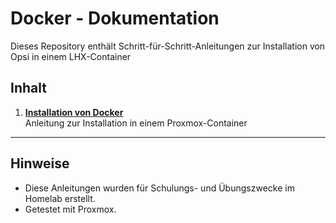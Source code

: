 # Docker - Dokumentation

Dieses Repository enthält Schritt-für-Schritt-Anleitungen zur Installation von Opsi in einem LHX-Container

## Inhalt

1. **[Installation von Docker](Opsi-Installation.pdf)**  
   Anleitung zur Installation in einem Proxmox-Container



---

## Hinweise

- Diese Anleitungen wurden für Schulungs- und Übungszwecke im Homelab erstellt.
- Getestet mit Proxmox.
